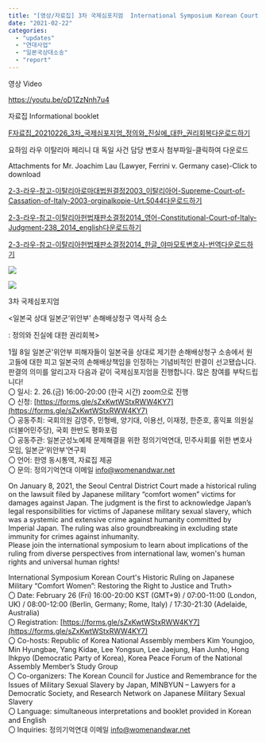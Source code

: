 ```yaml
---
title: "[영상/자료집] 3차 국제심포지엄  International Symposium Korean Court's Historic Ruling on Japanese Military “Comfort Women”: Restoring the Right to Justice and Truth"
date: "2021-02-22"
categories: 
  - "updates"
  - "연대사업"
  - "일본국상대소송"
  - "report"
---
```


영상 Video

https://youtu.be/oD1ZzNnh7u4

자료집 Informational booklet

[F자료집\_20210226\_3차\_국제심포지엄\_정의와\_진실에\_대한\_권리회복](https://r2.womenandwar.net/2021/03/F자료집_20210226_3차_국제심포지엄_정의와_진실에_대한_권리회복.pdf)[다운로드하기](https://r2.womenandwar.net/2021/03/F자료집_20210226_3차_국제심포지엄_정의와_진실에_대한_권리회복.pdf)

요하임 라우 이탈리아 페리니 대 독일 사건 담당 변호사 첨부파일-클릭하여 다운로드

Attachments for Mr. Joachim Lau (Lawyer, Ferrini v. Germany case)-Click to download

[2-3-라우-참고-이탈리아로마대법원결정2003\_이탈리아어-Supreme-Court-of-Cassation-of-Italy-2003-orginalkopie-Urt.5044](https://r2.womenandwar.net/2021/02/2-3-라우-참고-이탈리아로마대법원결정2003_이탈리아어-Supreme-Court-of-Cassation-of-Italy-2003-orginalkopie-Urt.5044.pdf)[다운로드하기](https://r2.womenandwar.net/2021/02/2-3-라우-참고-이탈리아로마대법원결정2003_이탈리아어-Supreme-Court-of-Cassation-of-Italy-2003-orginalkopie-Urt.5044.pdf)

[2-3-라우-참고-이탈리아헌법재판소결정2014\_영어-Constitutional-Court-of-Italy-Judgment-238\_2014\_english](https://r2.womenandwar.net/2021/02/2-3-라우-참고-이탈리아헌법재판소결정2014_영어-Constitutional-Court-of-Italy-Judgment-238_2014_english.pdf)[다운로드하기](https://r2.womenandwar.net/2021/02/2-3-라우-참고-이탈리아헌법재판소결정2014_영어-Constitutional-Court-of-Italy-Judgment-238_2014_english.pdf)

[2-3-라우-참고-이탈리아헌법재판소결정2014\_한글\_야마모토변호사-번역](https://r2.womenandwar.net/2021/02/2-3-라우-참고-이탈리아헌법재판소-결정_한글_야마모토변호사-번역.docx)[다운로드하기](https://r2.womenandwar.net/2021/02/2-3-라우-참고-이탈리아헌법재판소-결정_한글_야마모토변호사-번역.docx)

![](https://r2.womenandwar.net/2021/02/웹자보210218_3차토론회_최종_주최추가_001-724x1024.png)

![](https://r2.womenandwar.net/2021/02/웹자보210218_3차토론회_영어_최종_주최추가_002-724x1024.png)

3차 국제심포지엄

<일본국 상대 일본군‘위안부’ 손해배상청구 역사적 승소

: 정의와 진실에 대한 권리회복>

1월 8일 일본군'위안부 피해자들이 일본국을 상대로 제기한 손해배상청구 소송에서 원고들에 대한 피고 일본국의 손해배상책임을 인정하는 기념비적인 판결이 선고됐습니다. 판결의 의미를 알리고자 다음과 같이 국제심포지엄을 진행합니다. 많은 참여를 부탁드립니다!  
〇 일시: 2. 26.(금) 16:00-20:00 (한국 시간) zoom으로 진행  
〇 신청: [https://forms.gle/sZxKwtWStxRWW4KY7](https://forms.gle/sZxKwtWStxRWW4KY7)  
〇 공동주최: 국회의원 김영주, 민형배, 양기대, 이용선, 이재정, 한준호, 홍익표 의원실(더불어민주당), 국회 한반도 평화포럼  
〇 공동주관: 일본군성노예제 문제해결을 위한 정의기억연대, 민주사회를 위한 변호사모임, 일본군‘위안부’연구회  
〇 언어: 한영 동시통역, 자료집 제공  
〇 문의: 정의기억연대 이메일 info@womenandwar.net

On January 8, 2021, the Seoul Central District Court made a historical ruling on the lawsuit filed by Japanese military “comfort women” victims for damages against Japan. The judgment is the first to acknowledge Japan’s legal responsibilities for victims of Japanese military sexual slavery, which was a systemic and extensive crime against humanity committed by Imperial Japan. The ruling was also groundbreaking in excluding state immunity for crimes against inhumanity.  
Please join the international symposium to learn about implications of the ruling from diverse perspectives from international law, women's human rights and universal human rights!

International Symposium Korean Court's Historic Ruling on Japanese Military “Comfort Women”: Restoring the Right to Justice and Truth>  
〇 Date: February 26 (Fri) 16:00-20:00 KST (GMT+9) / 07:00-11:00 (London, UK) / 08:00-12:00 (Berlin, Germany; Rome, Italy) / 17:30-21:30 (Adelaide, Australia)  
〇 Registration: [https://forms.gle/sZxKwtWStxRWW4KY7](https://forms.gle/sZxKwtWStxRWW4KY7)  
〇 Co-hosts: Republic of Korea National Assembly members Kim Youngjoo, Min Hyungbae, Yang Kidae, Lee Yongsun, Lee Jaejung, Han Junho, Hong Ihkpyo (Democratic Party of Korea), Korea Peace Forum of the National Assembly Member’s Study Group  
〇 Co-organizers: The Korean Council for Justice and Remembrance for the Issues of Military Sexual Slavery by Japan, MINBYUN – Lawyers for a Democratic Society, and Research Network on Japanese Military Sexual Slavery  
〇 Language: simultaneous interpretations and booklet provided in Korean and English  
〇 Inquiries: 정의기억연대 이메일 [info@womenandwar.net](mailto:info@womenandwar.net)
